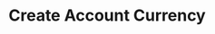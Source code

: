 # Create Account Currency

<api-endpoint openapi-path="../../OpenApi/user.openapi.yaml" method="POST" endpoint="/api/v1/accounts/currencies"/>